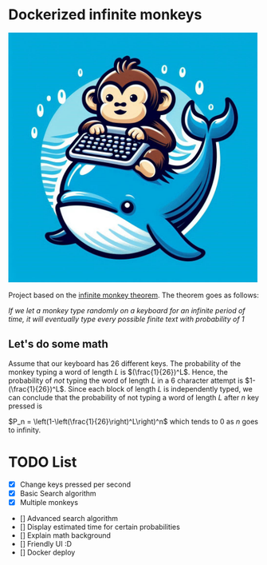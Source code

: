 
# Dockerized infinite monkeys

<img src="/img/second_attempt.jpeg" alt="drawing" width="500"/>

Project based on the [infinite monkey theorem](https://en.wikipedia.org/wiki/Infinite_monkey_theorem#:~:text=The%20infinite%20monkey%20theorem%20states,complete%20works%20of%20William%20Shakespeare.). The theorem goes as follows:

_If we let a monkey type randomly on a keyboard for an infinite period of time, it will eventually type every possible finite text with probability of 1_

## Let's do some math
Assume that our keyboard has 26 different keys. The probability of the monkey typing a word of length $L$ is $(\frac{1}{26})^L$.
Hence, the probability of *not* typing the word of length $L$ in a 6 character attempt is $1-(\frac{1}{26})^L$. Since each block of length $L$ is independently typed, we can conclude that the probability of not typing a word of length $L$ after $n$ key pressed is
 
 $P_n = \left(1-\left(\frac{1}{26}\right)^L\right)^n$   which tends to 0 as $n$ goes to infinity.

 # TODO List
 - [x] Change keys pressed per second
 - [x] Basic Search algorithm
 - [x] Multiple monkeys
 - [] Advanced search algorithm
 - [] Display estimated time for certain probabilities
 - [] Explain math background
 - [] Friendly UI :D
 - [] Docker deploy
